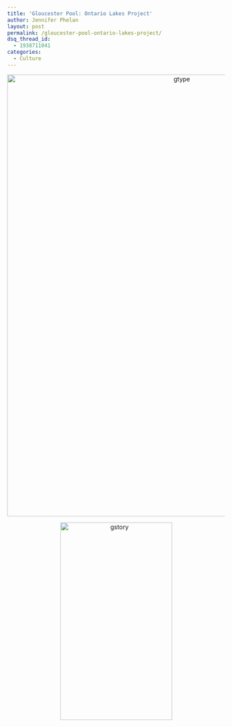 ```yaml
---
title: 'Gloucester Pool: Ontario Lakes Project'
author: Jennifer Phelan
layout: post
permalink: /gloucester-pool-ontario-lakes-project/
dsq_thread_id:
  - 1938711041
categories:
  - Culture
---
```

<p style="text-align: center;">
  <p style="text-align: center;">
    <a href="http://hypenotic.com/wordpress/wp-content/uploads/2013/11/gloucesterpool_web.jpg"><img class="aligncenter size-large wp-image-13955" alt="gtype" src="http://hypenotic.com/wordpress/wp-content/uploads/2013/11/gloucesterpool_web-793x1024.jpg" width="793" height="1024" /></a>
  </p>
  
  <p style="text-align: center;">
    <p style="text-align: center;">
      <p style="text-align: center;">
        <p style="text-align: center;">
          <p style="text-align: center;">
            <p style="text-align: center;">
              <p style="text-align: center;">
                <p style="text-align: center;">
                  <p style="text-align: center;">
                    <p style="text-align: center;">
                      <a href="http://hypenotic.com/wordpress/wp-content/uploads/2013/11/gstory.png"><img class="aligncenter size-full wp-image-13977" alt="gstory" src="http://hypenotic.com/wordpress/wp-content/uploads/2013/11/gstory.png" width="259" height="458" /></a>
                    </p>